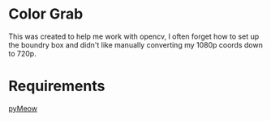 # Color Grab
This was created to help me work with opencv, I often forget how to set up the boundry box and didn't like manually converting my 1080p coords down to 720p.

# Requirements
[pyMeow](https://github.com/qb-0/pyMeow)
